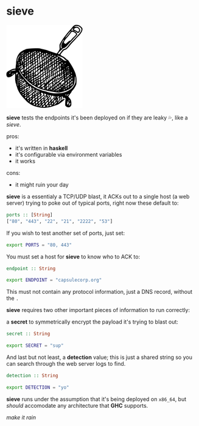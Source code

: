# sieve

![sieve](./doc/sieve.png)

**sieve** tests the endpoints it's been deployed on if they are leaky 💦, like a _sieve_. 


pros:
- it's written in **haskell**
- it's configurable via environment variables
- it works

cons:
- it might ruin your day

**sieve** is a essentialy a TCP/UDP blast, it ACKs out to a single host (a web server) trying to poke out of typical ports, right now these default to:

```haskell
ports :: [String]
["80", "443", "22", "21", "2222", "53"]
```

If you wish to test another set of ports, just set:

```sh
export PORTS = "80, 443"
```

You must set a host for **sieve** to know who to ACK to:

```haskell
endpoint :: String
```
```sh
export ENDPOINT = "capsulecorp.org"
```

This must not contain any protocol information, just a DNS record, without the `.`

**sieve** requires two other important pieces of information to run correctly:

a **secret** to symmetrically encrypt the payload it's trying to blast out:

```haskell
secret :: String
```
```sh
export SECRET = "sup"
```

And last but not least, a **detection** value; this is just a shared string so you can search through the web server logs to find.

```haskell
detection :: String
```
```sh
export DETECTION = "yo"
```

**sieve** runs under the assumption that it's being deployed on `x86_64`, but _should_ accomodate any architecture that **GHC** supports.

_make it rain_

